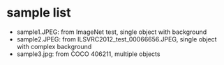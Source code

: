 # sample list

- sample1.JPEG: from ImageNet test, single object with background
- sample2.JPEG: from ILSVRC2012_test_00066656.JPEG, single object with complex background
- sample3.jpg: from COCO 406211, multiple objects

